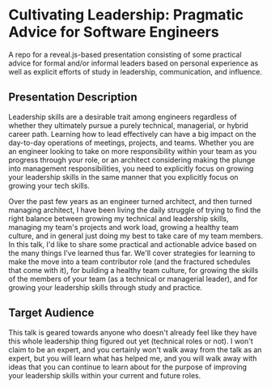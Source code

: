 # Cultivating Leadership: Pragmatic Advice for Software Engineers
A repo for a reveal.js-based presentation consisting of some practical advice for formal and/or informal leaders based on personal experience as well as explicit efforts of study in leadership, communication, and influence.

## Presentation Description
Leadership skills are a desirable trait among engineers regardless of whether they ultimately pursue a purely technical, managerial, or hybrid career path. Learning how to lead effectively can have a big impact on the day-to-day operations of meetings, projects, and teams. Whether you are an engineer looking to take on more responsibility within your team as you progress through your role, or an architect considering making the plunge into management responsibilities, you need to explicitly focus on growing your leadership skills in the same manner that you explicitly focus on growing your tech skills.

Over the past few years as an engineer turned architect, and then turned managing architect, I have been living the daily struggle of trying to find the right balance between growing my technical and leadership skills, managing my team's projects and work load, growing a healthy team culture, and in general just doing my best to take care of my team members. In this talk, I'd like to share some practical and actionable advice based on the many things I've learned thus far. We'll cover strategies for learning to make the move into a team contributor role (and the fractured schedules that come with it), for building a healthy team culture, for growing the skills of the members of your team (as a technical or managerial leader), and for growing your leadership skills through study and practice.

## Target Audience
This talk is geared towards anyone who doesn't already feel like they have this whole leadership thing figured out yet (technical roles or not). I won't claim to be an expert, and you certainly won't walk away from the talk as an expert, but you will learn what has helped me, and you will walk away with ideas that you can continue to learn about for the purpose of improving your leadership skills within your current and future roles.